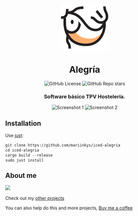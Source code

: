 <div align="center">
  <br>
  <img src="./resources/icons/hicolor/scalable/apps/icon.svg" width="150" />
  <h1>Alegría</h1>

  ![GitHub License](https://img.shields.io/github/license/mariinkys/iced-alegria)
  ![GitHub Repo stars](https://img.shields.io/github/stars/mariinkys/iced-alegria)


  <h3>Software básico TPV Hostelería.</h3>

  <img alt="Screenshot 1" src="./screenshots/screenshot1.png"/>
  <img alt="Screenshot 2" src="./screenshots/screenshot2.png"/>

</div>

## Installation

Use [just](https://github.com/casey/just):

```
git clone https://github.com/mariinkys/iced-alegria
cd iced-alegria
cargo build --release
sudo just install
```

## About me

<a href="https://github.com/iced-rs/iced">
  <img src="https://gist.githubusercontent.com/hecrj/ad7ecd38f6e47ff3688a38c79fd108f0/raw/74384875ecbad02ae2a926425e9bcafd0695bade/color.svg" width="130px">
</a>

<p></p>

Check out my [other projects](https://github.com/mariinkys) 

You can also help do this and more projects, [Buy me a coffee](https://www.buymeacoffee.com/mariinkys)
